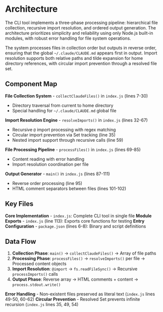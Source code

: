<!-- Generated: 2025-07-12 20:30:00 UTC -->

# Architecture

The CLI tool implements a three-phase processing pipeline: hierarchical file collection, recursive import resolution, and ordered output generation. The architecture prioritizes simplicity and reliability using only Node.js built-in modules, with robust error handling for file system operations.

The system processes files in collection order but outputs in reverse order, ensuring that the global `~/.claude/CLAUDE.md` appears first in output. Import resolution supports both relative paths and tilde expansion for home directory references, with circular import prevention through a resolved file set.

## Component Map

**File Collection System** - `collectClaudeFiles()` in `index.js` (lines 7-30)
- Directory traversal from current to home directory
- Special handling for `~/.claude/CLAUDE.md` global file

**Import Resolution Engine** - `resolveImports()` in `index.js` (lines 32-67)
- Recursive `@` import processing with regex matching
- Circular import prevention via Set tracking (line 35)
- Nested import support through recursive calls (line 59)

**File Processing Pipeline** - `processFiles()` in `index.js` (lines 69-85)
- Content reading with error handling
- Import resolution coordination per file

**Output Generator** - `main()` in `index.js` (lines 87-111)
- Reverse order processing (line 95)
- HTML comment separators between files (lines 101-102)

## Key Files

**Core Implementation** - `index.js`: Complete CLI tool in single file
**Module Exports** - `index.js` (line 113): Exports core functions for testing
**Entry Configuration** - `package.json` (lines 6-8): Binary and script definitions

## Data Flow

1. **Collection Phase**: `main()` → `collectClaudeFiles()` → Array of file paths
2. **Processing Phase**: `processFiles()` → `resolveImports()` per file → Processed content objects
3. **Import Resolution**: `@import` → `fs.readFileSync()` → Recursive `processImports()` calls
4. **Output Phase**: Reverse array → HTML comments + content → `process.stdout.write()`

**Error Handling** - Non-existent files preserved as literal text (`index.js` lines 49-50, 60-62)
**Circular Prevention** - Resolved Set prevents infinite recursion (`index.js` lines 35, 49, 54)